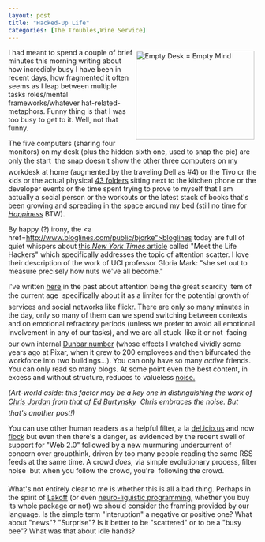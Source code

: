 ```yaml
---
layout: post
title: "Hacked-Up Life"
categories: [The Troubles,Wire Service]
---
```

<a href="http://www.flickr.com/photos/bjorke/52514628/" title="Click for a detailed legend"><img src="http://static.flickr.com/30/52514628_4e7af5a74c_m.jpg" width="240" height="180" alt="Empty Desk = Empty Mind" align="right" border=0 vspace=5 hspace=5/></a>I had meant to spend a couple of brief minutes this morning writing about how incredibly busy I have been in recent days, how fragmented it often seems as I leap between multiple tasks roles/mental frameworks/whatever hat-related-metaphors. Funny thing is that I was too busy to get to it. Well, not that funny.

The five computers (sharing four monitors) on my desk (plus the hidden sixth one, used to snap the pic) are only the start &#151; the snap doesn't show the other three computers on my workdesk at home (augmented by the traveling Dell as #4) or the Tivo or the kids or the actual physical <a href="http:/43folders.com/">43 folders</a> sitting next to the kitchen phone or the developer events or the time spent trying to prove to myself that I am actually a social person or the workouts or the latest stack of books that's been growing and spreading in the space around my bed (still no time for <a href="http://www.amazon.com/exec/obidos/tg/detail/-/0743222989/qid=1129929479/sr=8-1/ref=pd_bbs_1/104-4212019-0416766?v=glance&s=books&n=507846"><cite>Happiness</cite></a> BTW).

By happy (?) irony, the <a href=http://www.bloglines.com/public/bjorke">bloglines</a> today are full of quiet whispers about <a href="http://www.nytimes.com/2005/10/16/magazine/16guru.html?ei=5090&en=c8985a80d74cefc1&ex=1287115200&adxnnl=1&partner=rssuserland&emc=rss&pagewanted=all&adxnnlx=1129928579-13866dPprNJDL6jit2IgPQ">this <cite>New York Times</cite> article</a> called "Meet the Life Hackers" which specifically addresses the topic of attention scatter. I love their description of the work of UCI professor Gloria Mark: "she set out to measure precisely how nuts we've all become."

I've written <a href="/blog/archives/000405.html">here</a> in the past about attention being the great scarcity item of the current age &#151; specifically about it as a limiter for the potential growth of services and social networks like flickr. There are only so many minutes in the day, only so many of them can we spend switching between contexts and on emotional refractory periods (unless we prefer to avoid all emotional involvement in any of our tasks), and we are all stuck &#151; like it or not &#151; facing our own internal <a href="http://www.lifewithalacrity.com/2004/03/the_dunbar_numb.html">Dunbar number</a> (whose effects I watched vividly some years ago at Pixar, when it grew to 200 employees and then bifurcated the workforce into two buildings...). You can only have so many <i>active</i> friends. You can only read so many blogs. At some point even the best content, in excess and without structure, reduces to valueless <a href="http://www.flickr.com/photos/krazydad/53470076/">noise.</a>

<i>(Art-world aside: this factor may be a key one in distinguishing the work of <a href="http://www.chrisjordan.com/">Chris Jordan</a> from that of <a href="http://www.edwardburtynsky.com/">Ed Burtynsky</a> &#151; Chris embraces the noise. But that's another post!)</i>

You can use other human readers as a helpful filter, a la <a href="http://del.icio.us/">del.icio.us</a> and now <a href="http://www.flock.com/">flock</a> but even then there's a danger, as evidenced by the recent swell of support for "Web 2.0" followed by a new murmuring undercurrent of concern over groupthink, driven by too many people reading the same RSS feeds at the same time. A crowd <i>does,</i> via simple evolutionary process, filter noise &#151; but when you follow the crowd, you're &#151; following the crowd.

What's not entirely clear to me is whether this is all a bad thing. Perhaps in the spirit of <a href="http://www.georgelakoff.com/">Lakoff</a> (or even <a href="http://www.nlp.com/">neuro-liguistic programming,</a> whether you buy its whole package or not) we should consider the framing provided by our language. Is the simple term "interuption" a negative or positive one? What about "news"? "Surprise"? Is it better to be "scattered" or to be a "busy bee"? What was that about idle hands?
 
